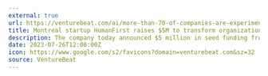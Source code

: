 ```yaml
---
external: true
url: https://venturebeat.com/ai/more-than-70-of-companies-are-experimenting-with-generative-ai-but-few-are-willing-to-commit-more-spending/
title: Montreal startup HumanFirst raises $5M to transform organizations’ conversational data into no-code AI
description: The company today announced $5 million in seed funding from three smaller “safe-note” financing rounds, led by Panache Ventures, and joined by Inovia, Real Ventures, BoxOne Ventures, and angels including Lookout founder Kevin Mahaffey.
date: 2023-07-26T12:00:00Z
icon: https://www.google.com/s2/favicons?domain=venturebeat.com&sz=32
source: VentureBeat
---
```

